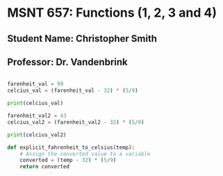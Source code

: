 # MSNT 657: Functions (1, 2, 3 and 4)
## Student Name: Christopher Smith
## Professor: Dr. Vandenbrink

```python

farenheit_val = 99
celcius_val = (farenheit_val - 32) * (5/9)

print(celcius_val)

farenheit_val2 = 43
celcius_val2 = (farenheit_val2 - 32) * (5/9)

print(celcius_val2)

def explicit_fahrenheit_to_celsius(temp):
    # Assign the converted value to a variable
    converted = (temp - 32) * (5/9)
    return converted